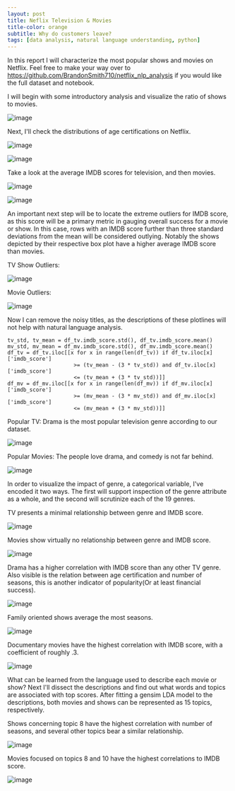 ```yaml
---
layout: post
title: Neflix Television & Movies
title-color: orange
subtitle: Why do customers leave?
tags: [data analysis, natural language understanding, python]
---
```



In this report I will characterize the most popular shows and movies on Netflix.
Feel free to make your way over to https://github.com/BrandonSmith710/netflix_nlp_analysis if you would like the full dataset and notebook.

I will begin with some introductory analysis and visualize the ratio of shows to movies.

![image](https://user-images.githubusercontent.com/75755695/176339508-c5438251-698e-4c33-add0-1ce5486223f0.png)

Next, I'll check the distributions of age certifications on Netflix.

![image](https://user-images.githubusercontent.com/75755695/176339260-86cb7e08-7f68-4c3d-97ba-c827da1c3c6d.png)

![image](https://user-images.githubusercontent.com/75755695/176339443-4e0d078d-0911-486d-8168-25019e040824.png)

Take a look at the average IMDB scores for television, and then movies.

![image](https://user-images.githubusercontent.com/75755695/176340219-22639de1-a835-441b-8543-afb0a9e10b00.png)

![image](https://user-images.githubusercontent.com/75755695/176340345-c6c5571f-dc71-4254-83b0-238cef16ed97.png)

An important next step will be to locate the extreme outliers for IMDB score, as this score will be a primary metric in gauging overall success for a movie or show.
In this case, rows with an IMDB score further than three standard deviations from the mean will be considered outlying.
Notably the shows depicted by their respective box plot have a higher average IMDB score than movies.

TV Show Outliers:

![image](https://user-images.githubusercontent.com/75755695/176341099-ea9fc209-8690-4872-bcfb-c4013a622e71.png)

Movie Outliers:

![image](https://user-images.githubusercontent.com/75755695/176341151-a4c4a782-a9e7-4654-81d6-fcc28d0f594b.png)

Now I can remove the noisy titles, as the descriptions of these plotlines will not help with natural language analysis.

~~~
tv_std, tv_mean = df_tv.imdb_score.std(), df_tv.imdb_score.mean()
mv_std, mv_mean = df_mv.imdb_score.std(), df_mv.imdb_score.mean()
df_tv = df_tv.iloc[[x for x in range(len(df_tv)) if df_tv.iloc[x]['imdb_score']
                     >= (tv_mean - (3 * tv_std)) and df_tv.iloc[x]['imdb_score']
                     <= (tv_mean + (3 * tv_std))]]
df_mv = df_mv.iloc[[x for x in range(len(df_mv)) if df_mv.iloc[x]['imdb_score']
                     >= (mv_mean - (3 * mv_std)) and df_mv.iloc[x]['imdb_score']
                     <= (mv_mean + (3 * mv_std))]]
~~~

Popular TV: Drama is the most popular television genre according to our dataset.

![image](https://user-images.githubusercontent.com/75755695/176343327-a2f31c64-a6d9-449a-b2c7-5485c617e09e.png)

Popular Movies: The people love drama, and comedy is not far behind.

![image](https://user-images.githubusercontent.com/75755695/176343368-be795e30-9b5d-4d18-8d67-cf33a4b01fda.png)

In order to visualize the impact of genre, a categorical variable, I've encoded it two ways. The first will support inspection of the genre attribute as a whole, and the second will scrutinize each of the 19 genres.

TV presents a minimal relationship between genre and IMDB score.

![image](https://user-images.githubusercontent.com/75755695/176342414-ad061681-4466-4f76-a800-890fdff9c05b.png)

Movies show virtually no relationship between genre and IMDB score.

![image](https://user-images.githubusercontent.com/75755695/176345486-67c1f00d-a058-44ba-8ed8-5917e012d5dd.png)

Drama has a higher correlation with IMDB score than any other TV genre. Also visible is the relation between age certification and number of seasons, this is another indicator of popularity(Or at least financial success).

![image](https://user-images.githubusercontent.com/75755695/176342770-543cbaa1-3864-497c-84e7-b290b8a643be.png)

Family oriented shows average the most seasons.

![image](https://user-images.githubusercontent.com/75755695/176345627-48e93c87-ea89-4315-80e4-8c13df9cce5c.png)


Documentary movies have the highest correlation with IMDB score, with a coefficient of roughly .3.

![image](https://user-images.githubusercontent.com/75755695/176345854-0aed310c-d6d5-452a-9ae3-23607334d764.png)

What can be learned from the language used to describe each movie or show? Next I'll dissect the descriptions and find out what words and topics are associated with top scores. After fitting a gensim LDA model to the descriptions, both movies and shows can be represented as 15 topics, respectively.


Shows concerning topic 8 have the highest correlation with number of seasons, and several other topics bear a similar relationship.

![image](https://user-images.githubusercontent.com/75755695/176353449-79cf3739-da38-4c0c-828c-56f38cae09a2.png)

Movies focused on topics 8 and 10 have the highest correlations to IMDB score.

![image](https://user-images.githubusercontent.com/75755695/176353499-4959ddd3-205a-4c71-aa29-febea7e1ff7a.png)

